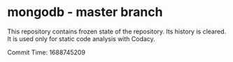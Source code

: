 # mongodb - master branch

This repository contains frozen state of the repository.
Its history is cleared. It is used only for static code
analysis with Codacy.

Commit Time: 1688745209